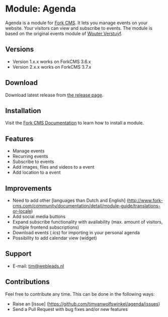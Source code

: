 # Module: Agenda

Agenda is a module for [Fork CMS](http://www.fork-cms.com).
It lets you manage events on your website.
Your visitors can view and subscribe to events.
The module is based on the original events module of [Wouter Verstuyf](https://github.com/wouterverstuyf/forkcms-events-module).

## Versions

* Version 1.x.x works on ForkCMS 3.6.x
* Version 2.x.x works on ForkCMS 3.7.x 

## Download

Download latest release from [the release page](https://github.com/timvanwolfswinkel/agenda/releases).

## Installation

Visit the [Fork CMS Documentation](http://www.fork-cms.com/community/documentation/detail/getting-started/adding-modules) to learn how to install a module.

## Features

* Manage events
* Recurring events
* Subscribe to events
* Add images, files and videos to a event
* Add location to a event

## Improvements

* Need to add other [languages than Dutch and English] (http://www.fork-cms.com/community/documentation/detail/module-guide/translations-or-locale)
* Add social media buttons
* Expand subscribe functionality with availability (max. amount of visitors, multiple frontend subscriptions)
* Download events (.ics) for importing in your personal agenda
* Possibility to add calendar view (widget)

## Support

* E-mail: tim@webleads.nl

## Contributions

Feel free to contribute any time. This can be done in the following ways:

* Raise an [issue] (https://github.com/timvanwolfswinkel/agenda/issues)
* Send a Pull Request with bug fixes and/or new features

